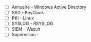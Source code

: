 - [ ] Annuaire - Windows Active Directory
- [ ] SSO - KeyCloak
- [ ] PKI - Linux
- [ ] SYSLOG - RSYSLOG
- [ ] SIEM - Wazuh
- [ ] Supervision - 
